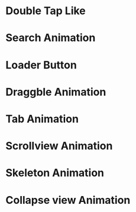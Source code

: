 # Double Tap Like

# Search Animation

# Loader Button

# Draggble Animation

# Tab Animation

# Scrollview Animation

# Skeleton Animation

# Collapse view Animation
